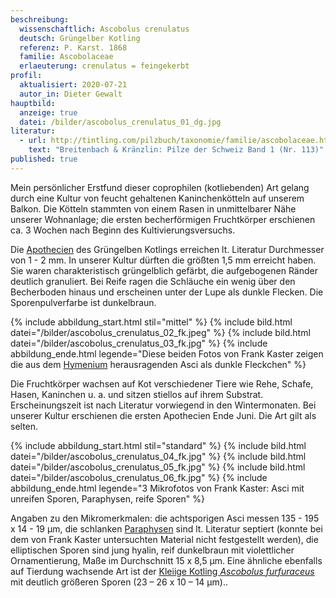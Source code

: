 ```yaml
---
beschreibung:
  wissenschaftlich: Ascobolus crenulatus
  deutsch: Grüngelber Kotling
  referenz: P. Karst. 1868
  familie: Ascobolaceae
  erlaeuterung: crenulatus = feingekerbt
profil:
  aktualisiert: 2020-07-21
  autor_in: Dieter Gewalt
hauptbild:
  anzeige: true
  datei: /bilder/ascobolus_crenulatus_01_dg.jpg
literatur:
  - url: http://tintling.com/pilzbuch/taxonomie/familie/ascobolaceae.html
    text: "Breitenbach & Kränzlin: Pilze der Schweiz Band 1 (Nr. 113)"
published: true
---
```

Mein persönlicher Erstfund dieser coprophilen (kotliebenden) Art gelang durch eine Kultur von feucht gehaltenen Kaninchenkötteln auf unserem Balkon. Die Kötteln stammten von einem Rasen in unmittelbarer Nähe unserer Wohnanlage; die ersten becherförmigen Fruchtkörper erschienen ca. 3 Wochen nach Beginn des Kultivierungsversuchs.

Die [Apothecien](Apothecien "Glossar") des Grüngelben Kotlings erreichen lt. Literatur Durchmesser von 1 - 2 mm. In unserer Kultur dürften die größten 1,5 mm erreicht haben. Sie waren charakteristisch grüngelblich gefärbt, die aufgebogenen Ränder deutlich granuliert. Bei Reife ragen die Schläuche ein wenig über den Becherboden hinaus und erscheinen unter der Lupe als dunkle Flecken. Die Sporenpulverfarbe ist dunkelbraun.

{% include abbildung_start.html stil="mittel" %}
{% include bild.html datei="/bilder/ascobolus_crenulatus_02_fk.jpeg" %}
{% include bild.html datei="/bilder/ascobolus_crenulatus_03_fk.jpg" %}
{% include abbildung_ende.html legende="Diese beiden Fotos von Frank Kaster zeigen die aus dem <a href='Hymenium' title='Glossar'>Hymenium</a> herausragenden Asci als dunkle Fleckchen" %}

Die Fruchtkörper wachsen auf Kot verschiedener Tiere wie Rehe, Schafe, Hasen, Kaninchen u. a. und sitzen stiellos auf ihrem Substrat. Erscheinungszeit ist nach Literatur vorwiegend in den Wintermonaten. Bei unserer Kultur erschienen die ersten Apothecien Ende Juni. Die Art gilt als selten.

{% include abbildung_start.html stil="standard" %}
{% include bild.html datei="/bilder/ascobolus_crenulatus_04_fk.jpg" %}
{% include bild.html datei="/bilder/ascobolus_crenulatus_05_fk.jpg" %}
{% include bild.html datei="/bilder/ascobolus_crenulatus_06_fk.jpg" %}
{% include abbildung_ende.html legende="3 Mikrofotos von Frank Kaster: Asci mit unreifen Sporen, Paraphysen, reife Sporen" %}

Angaben zu den Mikromerkmalen: die achtsporigen Asci messen 135 - 195 x 14 - 19 µm, die schlanken [Paraphysen](Paraphyse "Glossar") sind lt. Literatur septiert (konnte bei dem von Frank Kaster untersuchten Material nicht festgestellt werden), die elliptischen Sporen sind jung hyalin, reif dunkelbraun mit violettlicher Ornamentierung, Maße im Durchschnitt 15 x 8,5 µm. Eine ähnliche ebenfalls auf Tierdung wachsende Art ist der [Kleiige Kotling *Ascobolus furfuraceus*](/pilze/ascobolus-furfuraceus-kleiiger-kotling) mit deutlich größeren Sporen (23 – 26 x 10 – 14 µm)..
